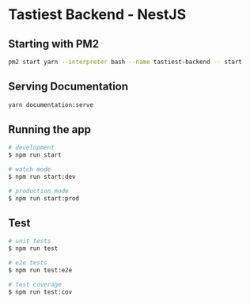 # Tastiest Backend - NestJS

## Starting with PM2
```bash
pm2 start yarn --interpreter bash --name tastiest-backend -- start
```

## Serving Documentation
```bash
yarn documentation:serve
```

## Running the app

```bash
# development
$ npm run start

# watch mode
$ npm run start:dev

# production mode
$ npm run start:prod
```

## Test

```bash
# unit tests
$ npm run test

# e2e tests
$ npm run test:e2e

# test coverage
$ npm run test:cov
```

